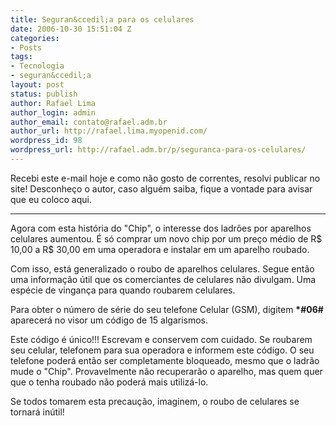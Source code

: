 ```yaml
---
title: Seguran&ccedil;a para os celulares
date: 2006-10-30 15:51:04 Z
categories:
- Posts
tags:
- Tecnologia
- seguran&ccedil;a
layout: post
status: publish
author: Rafael Lima
author_login: admin
author_email: contato@rafael.adm.br
author_url: http://rafael.lima.myopenid.com/
wordpress_id: 98
wordpress_url: http://rafael.adm.br/p/seguranca-para-os-celulares/
---
```


Recebi este e-mail hoje e como n&atilde;o gosto de correntes, resolvi publicar no site! Desconhe&ccedil;o o autor, caso algu&eacute;m saiba, fique a vontade para avisar que eu coloco aqui.

***

Agora com esta hist&oacute;ria do "Chip", o interesse dos ladr&otilde;es por aparelhos celulares aumentou. &Eacute; s&oacute; comprar um novo chip por um pre&ccedil;o m&eacute;dio de R$ 10,00 a R$ 30,00 em uma operadora e instalar em um aparelho roubado.

Com isso, est&aacute; generalizado o roubo de aparelhos celulares. Segue ent&atilde;o uma informa&ccedil;&atilde;o &uacute;til que os comerciantes de celulares n&atilde;o divulgam. Uma esp&eacute;cie de vingan&ccedil;a para quando roubarem celulares.

Para obter o n&uacute;mero de s&eacute;rie do seu telefone Celular (GSM), digitem <strong>*#06#</strong> aparecer&aacute; no visor um c&oacute;digo de 15 algarismos.

Este c&oacute;digo &eacute; &uacute;nico!!! Escrevam e conservem com cuidado. Se roubarem seu celular, telefonem para sua operadora e informem este c&oacute;digo. O seu telefone poder&aacute; ent&atilde;o ser completamente bloqueado, mesmo que o ladr&atilde;o mude o "Chip". Provavelmente n&atilde;o recuperar&atilde;o o aparelho, mas quem quer que o tenha roubado n&atilde;o poder&aacute; mais utiliz&aacute;-lo.

Se todos tomarem esta precau&ccedil;&atilde;o, imaginem, o roubo de celulares se tornar&aacute; in&uacute;til!
